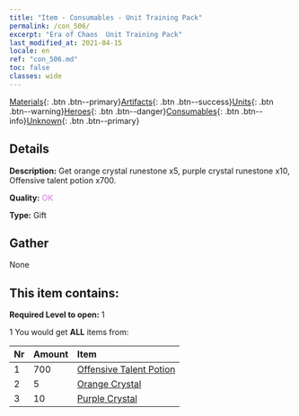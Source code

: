 ```yaml
---
title: "Item - Consumables - Unit Training Pack"
permalink: /con_506/
excerpt: "Era of Chaos  Unit Training Pack"
last_modified_at: 2021-04-15
locale: en
ref: "con_506.md"
toc: false
classes: wide
---
```

 [Materials](/Items/){: .btn .btn--primary}[Artifacts](/Items/Artifacts/){: .btn .btn--success}[Units](/Items/Units/){: .btn .btn--warning}[Heroes](/Items/Heroes/){: .btn .btn--danger}[Consumables](/Items/Consumables/){: .btn .btn--info}[Unknown](/Items/Unknown/){: .btn .btn--primary}

## Details
 **Description:** Get orange crystal runestone x5, purple crystal runestone x10, Offensive talent potion x700.

 **Quality:** <span style="color: #DA70D6">OK</span>

 **Type:** Gift

## Gather

  None

## This item contains:

 **Required Level to open:** 1

 1 You would get **ALL** items  from:

  | Nr | Amount |     Item    |
  |:---|:-------|:------------|
  | 1 | 700 | [Offensive Talent Potion](/Items/con_786/) |  | 
  | 2 | 5 | [Orange Crystal](/Items/con_730/) |  | 
  | 3 | 10 | [Purple Crystal](/Items/con_720/) |  | 
